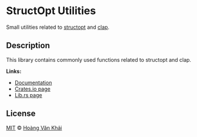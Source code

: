 # StructOpt Utilities

Small utilities related to [structopt](https://github.com/TeXitoi/structopt) and [clap](https://clap.rs/).

## Description

This library contains commonly used functions related to structopt and clap.

**Links:**
  * [Documentation](https://docs.rs/structopt-utilities)
  * [Crates.io page](https://crates.io/crates/structopt-utilities)
  * [Lib.rs page](https://lib.rs/crates/structopt-utilities)

## License

[MIT](https://git.io/JUC0r) © [Hoàng Văn Khải](https://github.com/KSXGitHub/)

